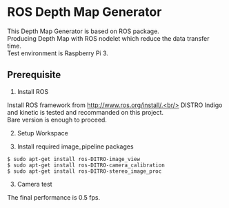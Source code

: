 # ROS Depth Map Generator

This Depth Map Generator is based on ROS package.<br/>
Producing Depth Map with ROS nodelet which reduce the data transfer time.<br/>
Test environment is Raspberry Pi 3.<br/>


## Prerequisite

1. Install ROS 

Install ROS framework from http://www.ros.org/install/.<br/>
DISTRO Indigo and kinetic is tested and recommanded on this project.<br/>
Bare version is enough to proceed.<br/>

2. Setup Workspace



2. Install required image_pipeline packages

```
$ sudo apt-get install ros-DITRO-image_view
$ sudo apt-get install ros-DITRO-camera_calibration
$ sudo apt-get install ros-DITRO-stereo_image_proc
```

3. Camera test





The final performance is 0.5 fps.
